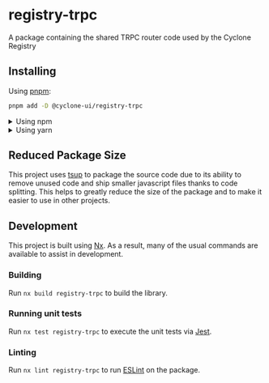 <!-- START header -->
<!-- END header -->

# registry-trpc

A package containing the shared TRPC router code used by the Cyclone Registry

<!-- START doctoc -->
<!-- END doctoc -->

## Installing

Using [pnpm](http://pnpm.io):

```bash
pnpm add -D @cyclone-ui/registry-trpc
```

<details>
  <summary>Using npm</summary>

```bash
npm install -D @cyclone-ui/registry-trpc
```

</details>

<details>
  <summary>Using yarn</summary>

```bash
yarn add -D @cyclone-ui/registry-trpc
```

</details>

## Reduced Package Size

This project uses [tsup](https://tsup.egoist.dev/) to package the source code due to its ability to remove unused code and ship smaller javascript files thanks to code splitting. This helps to greatly reduce the size of the package and to make it easier to use in other projects.

## Development

This project is built using [Nx](https://nx.dev). As a result, many of the usual commands are available to assist in development.

### Building

Run `nx build registry-trpc` to build the library.

### Running unit tests

Run `nx test registry-trpc` to execute the unit tests via [Jest](https://jestjs.io).

### Linting

Run `nx lint registry-trpc` to run [ESLint](https://eslint.org/) on the package.

<!-- START footer -->
<!-- END footer -->
